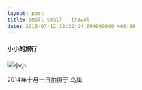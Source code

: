 ```yaml
---
layout: post
title: small small - travel
date: 2016-07-12 15:32:24.000000000 +09:00
---
```


#### 小小的旅行

![小小](http://b194.photo.store.qq.com/psbe?/V10ntugx2tpfhM/8bWqeR0eac0KVo9BS3bEAbbkSTzgMqnurgYHE8ePanOT3Paw5xkrs9IXqXufiG5D/b/dJXTqXPoBgAA&bo=wAMcAsADHAIBByA!&rf=viewer_4)

2014年十月一日拍摄于 鸟巢
